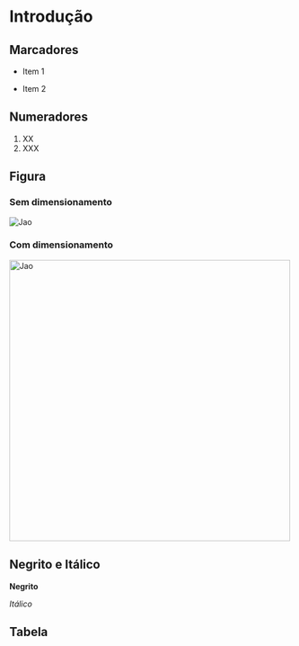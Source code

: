 # Introdução

## Marcadores

* Item 1
- Item 2

## Numeradores

1. XX
2. XXX

## Figura
### Sem dimensionamento
![Jao](https://th.bing.com/th/id/OIP.JGZ5p0qU-DlIChj3GPLA4wHaFk?rs=1&pid=ImgDetMain)
### Com dimensionamento
<img src="https://th.bing.com/th/id/OIP.JGZ5p0qU-DlIChj3GPLA4wHaFk?rs=1&pid=ImgDetMain" alt="Jao" width="500">

## Negrito e Itálico

**Negrito**

*Itálico*

## Tabela

